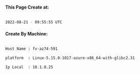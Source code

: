 
   
#### This Page Create at:

```bash

2022-08-21 - 09:55:55 UTC

```

#### Create By Machine:

```bash

Host Name : fv-az74-591

platform  : Linux-5.15.0-1017-azure-x86_64-with-glibc2.31

Ip Local  : 10.1.0.25

```

